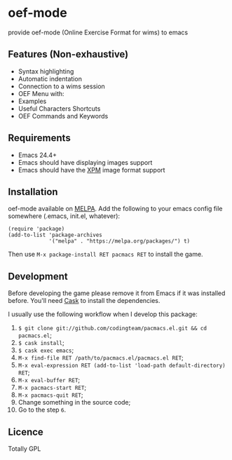 

oef-mode
========

provide oef-mode (Online Exercise Format for wims) to emacs  

Features (Non-exhaustive)
-------------------------

* Syntax highlighting 
* Automatic indentation
* Connection to a wims session
* OEF Menu with:
 * Examples
 * Useful Characters Shortcuts
 * OEF Commands and Keywords
 
Requirements
------------

- Emacs 24.4+
- Emacs should have displaying images support
- Emacs should have the [XPM](https://en.wikipedia.org/wiki/X_PixMap) image format support

Installation
------------

oef-mode available on [MELPA](http://melpa.org/). Add the following to
your emacs config file somewhere (.emacs, init.el, whatever):

```
(require 'package)
(add-to-list 'package-archives
             '("melpa" . "https://melpa.org/packages/") t)
```

Then use `M-x package-install RET pacmacs RET` to install the game.
 
Development
-----------

Before developing the game please remove it from Emacs if it was
installed before. You'll need [Cask][cask] to install the dependencies.

I usually use the following workflow when I develop this package:

1. `$ git clone git://github.com/codingteam/pacmacs.el.git && cd pacmacs.el`;
2. `$ cask install`;
3. `$ cask exec emacs`;
4. `M-x find-file RET /path/to/pacmacs.el/pacmacs.el RET`;
5. `M-x eval-expression RET (add-to-list 'load-path default-directory) RET`;
6. `M-x eval-buffer RET`;
7. `M-x pacmacs-start RET`;
8. `M-x pacmacs-quit RET`;
9. Change something in the source code;
10. Go to the step `6`.

Licence
-------

Totally GPL




[cask]: http://cask.readthedocs.org/en/latest/
